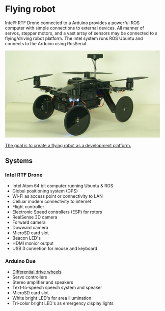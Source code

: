 # Flying robot

Intel® RTF Drone connected to a Arduino provides a powerful ROS computer with simple connections to external devices. All manner of servos, stepper motors, and a vast array of sensors may be connected to a flying/driving robot platform. The Intel system runs ROS Ubuntu and connects to the Arduino using RosSerial.


![Quad Image](https://github.com/PhilippeDoucette/Flying-Robot/blob/master/images/IMGP1502.JPG)


[The goal is to create a flying robot as a development platform.](https://github.com/PhilippeDoucette/Intel-RTF-Drone-with-servo-control/wiki)

## Systems
### Intel RTF Drone
* Intel Atom 64 bit computer running Ubuntu & ROS
* Global positioning system (GPS)
* Wi-Fi as access point or connectivity to LAN
* Celluar modem connectivity to internet
* Flight controller
* Electronic Speed controllers (ESP) for rotors
* RealSense 3D camera
* Forward camera
* Dowward camera
* MicroSD card slot
* Beacon LED's
* HDMI monior output
* USB 3 connetion for mouse and keyboard
### Arduino Due
* [Differential drive wheels](https://github.com/PhilippeDoucette/Flying-Robot/wiki/Differential-drive-wheels)
* Servo controllers
* Stereo amplifier and speakers
* Text-to-speech speech system and speaker
* MicroSD card slot
* White bright LED's for area illumination
* Tri-color bright LED's as emergency display lights

